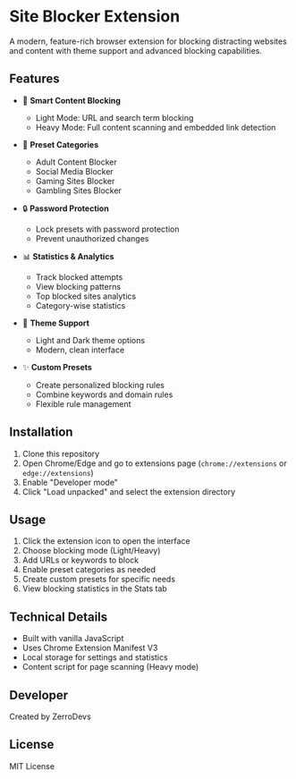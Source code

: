 # Site Blocker Extension

A modern, feature-rich browser extension for blocking distracting websites and content with theme support and advanced blocking capabilities.

## Features

- 🚫 **Smart Content Blocking**
	- Light Mode: URL and search term blocking
	- Heavy Mode: Full content scanning and embedded link detection
	
- 🎯 **Preset Categories**
	- Adult Content Blocker
	- Social Media Blocker
	- Gaming Sites Blocker
	- Gambling Sites Blocker
	
- 🔒 **Password Protection**
	- Lock presets with password protection
	- Prevent unauthorized changes
	
- 📊 **Statistics & Analytics**
	- Track blocked attempts
	- View blocking patterns
	- Top blocked sites analytics
	- Category-wise statistics
	
- 🎨 **Theme Support**
	- Light and Dark theme options
	- Modern, clean interface
	
- ✨ **Custom Presets**
	- Create personalized blocking rules
	- Combine keywords and domain rules
	- Flexible rule management

## Installation

1. Clone this repository
2. Open Chrome/Edge and go to extensions page (`chrome://extensions` or `edge://extensions`)
3. Enable "Developer mode"
4. Click "Load unpacked" and select the extension directory

## Usage

1. Click the extension icon to open the interface
2. Choose blocking mode (Light/Heavy)
3. Add URLs or keywords to block
4. Enable preset categories as needed
5. Create custom presets for specific needs
6. View blocking statistics in the Stats tab

## Technical Details

- Built with vanilla JavaScript
- Uses Chrome Extension Manifest V3
- Local storage for settings and statistics
- Content script for page scanning (Heavy mode)

## Developer

Created by ZerroDevs

## License

MIT License